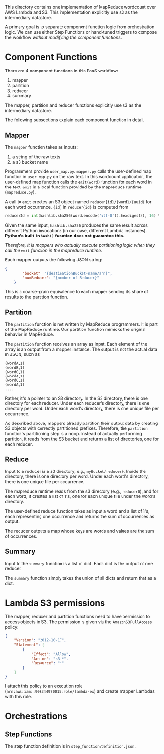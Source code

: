This directory contains one implementation of MapReduce wordcount over AWS
Lambda and S3. This implementation explicitly use s3 as the intermediary
datastore.

A primary goal is to separate component function logic from orchestration
logic. We can use either Step Functions or hand-tuned triggers to compose the
workflow *without modifying the component functions*.

# Component Functions

There are 4 component functions in this FaaS workflow:
1. mapper
2. partition
3. reducer
4. summary

The mapper, partition and reducer functions explicitly use s3 as the
intermediary datastore.

The following subsections explain each component function in detail.

## Mapper

The `mapper` function takes as inputs:
1. a string of the raw texts
2. a s3 bucket name

Programmers provide `user_map.py`. `mapper.py` calls the user-defined map
function in `user_map.py` on the raw text. In this wordcount applicatoin, the
user-defined map function calls the `emit(word)` function for each word in the
text. `emit` is a local function provided by the mapreduce runtime
(`mapreduce.py`).


A call to `emit` creates an S3 object named `reducer{id}/{word}/{uuid}` for
each word occurrence. `{id}` in `reducer{id}` is computed from

```python
reducerId = int(hashlib.sha256(word.encode('utf-8')).hexdigest(), 16) % numReducer
```

Given the same input, `hashlib.sha256` produces the same result across
different Python invocations (in our case, different Lambda instances).
**Python's built-in `hash()` function does not guarantee this.**

*Therefore, it is mappers who actually execute partitioning logic when they
call the `emit` function in the mapreduce runtime.*

Each mapper outputs the following JSON string:

```json
{
        "bucket": "{destinationBucket-name/arn}",
        "numReducer": "{number of Reducer}"
    }
```

This is a coarse-grain equivalence to each mapper sending its share of results
to the partition function.

## Partition

The `partition` function is not written by MapReduce programmers. It is part of
the MapReduce runtime. Our partition function mimicks the original behavior in
MapReduce.

The `partition` function receives an array as input. Each element of the array
is an output from a mapper instance. The output is not the actual data in JSON,
such as

```
(wordA,1)
(wordB,1)
(wordC,1)
(wordA,1)
(wordC,1)
(wordA,1)
....
```

Rather, it's a pointer to an S3 directory. In the S3 directory, there is one
directory for each reducer. Under each reducer's directory, there is one
directory per word. Under each word's directory, there is one unique file per
occurrence.

As described above, mappers already partition their output data by creating S3
objects with correctly partitioned prefixes. Therefore, the `partition`
function's partitioning step is a noop. Instead of actually performing
partition, it reads from the S3 bucket and returns a list of directories, one
for each reducer.

## Reduce

Input to a reducer is a s3 directory, e.g., `myBucket/reducer0`. Inside the
directory, there is one directory per word. Under each word's directory, there
is one unique file per occurrence.

The mapreduce runtime reads from the s3 directory (e.g., `reducer0`), and for
each word, it creates a list of 1's, one for each unique file under the word's
directory.

The user-defined reduce function takes as input a word and a list of 1's, each
representing one occurrence and returns the sum of occurrences as output.

The reducer outputs a map whose keys are words and values are the sum of
occurrences.

## Summary

Input to the `summary` function is a list of dict. Each dict is the output of one
reducer.

The `summary` function simply takes the union of all dicts and return that as
a dict.

# Lambda S3 permissions

The mapper, reducer and partition functions need to have permission to access
objects in S3. The permission is given via the `AmazonS3FullAccess` policy:

```json
{
    "Version": "2012-10-17",
    "Statement": [
        {
            "Effect": "Allow",
            "Action": "s3:*",
            "Resource": "*"
        }
    ]
}
```

I attach this policy to an execution role
(`arn:aws:iam::908344970015:role/lambda-ex`) and create mapper Lambdas with
this role.


# Orchestrations

## Step Functions

The step function definition is in `step_function/definition.json`.